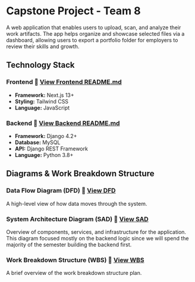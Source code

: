 # Capstone Project - Team 8

A web application that enables users to upload, scan, and analyze their work artifacts. The app helps organize and showcase selected files via a dashboard, allowing users to export a portfolio folder for employers to review their skills and growth.

## Technology Stack

### Frontend 📄 [View Frontend README.md](./src/frontend/README.md)
- **Framework:** Next.js 13+
- **Styling:** Tailwind CSS
- **Language:** JavaScript

### Backend 📄 [View Backend README.md](./src/backend/README.md)
- **Framework:** Django 4.2+
- **Database:** MySQL
- **API:** Django REST Framework
- **Language:** Python 3.8+

## Diagrams & Work Breakdown Structure

### Data Flow Diagram (DFD) 📄 [View DFD](./docs/design/DFD.md)
A high-level view of how data moves through the system.

### System Architecture Diagram (SAD) 📄 [View SAD](./docs/design/SAD.md)
Overview of components, services, and infrastructure for the application. This diagram focused mostly on the backend logic since we will spend the majority of the semester building the backend first.

### Work Breakdown Structure (WBS) 📄 [View WBS](./docs/plan/WBS.md)
A brief overview of the work breakdown structure plan.
